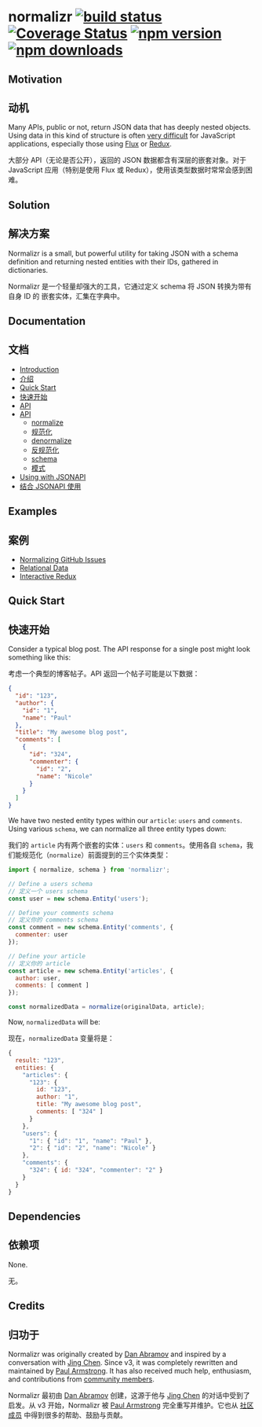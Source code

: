 # normalizr [![build status](https://img.shields.io/travis/paularmstrong/normalizr/master.svg?style=flat-square)](https://travis-ci.org/paularmstrong/normalizr) [![Coverage Status](https://img.shields.io/coveralls/paularmstrong/normalizr/master.svg?style=flat-square)](https://coveralls.io/github/paularmstrong/normalizr?branch=master) [![npm version](https://img.shields.io/npm/v/normalizr.svg?style=flat-square)](https://www.npmjs.com/package/normalizr) [![npm downloads](https://img.shields.io/npm/dm/normalizr.svg?style=flat-square)](https://www.npmjs.com/package/normalizr)

## Motivation
## 动机

Many APIs, public or not, return JSON data that has deeply nested objects. Using data in this kind of structure is often [very difficult](https://groups.google.com/forum/#!topic/reactjs/jbh50-GJxpg) for JavaScript applications, especially those using [Flux](http://facebook.github.io/flux/) or [Redux](http://redux.js.org/).

大部分 API（无论是否公开），返回的 JSON 数据都含有深层的嵌套对象。对于 JavaScript 应用（特别是使用 Flux 或 Redux），使用该类型数据时常常会感到困难。

## Solution
## 解决方案

Normalizr is a small, but powerful utility for taking JSON with a schema definition and returning nested entities with their IDs, gathered in dictionaries.

Normalizr 是一个轻量却强大的工具，它通过定义 schema 将 JSON 转换为带有自身 ID 的 嵌套实体，汇集在字典中。

## Documentation
## 文档

* [Introduction](/docs/introduction.md)
* [介绍](/docs/introduction.md)
* [Quick Start](/docs/quickstart.md)
* [快速开始](/docs/quickstart.md)
* [API](/docs/api.md)
* [API](/docs/api.md)
    - [normalize](/docs/api.md#normalizedata-schema)
    - [规范化](/docs/api.md#normalizedata-schema)
    - [denormalize](/docs/api.md#denormalizeinput-schema-entities)
    - [反规范化](/docs/api.md#denormalizeinput-schema-entities)
    - [schema](/docs/api.md#schema)
    - [模式](/docs/api.md#schema)
* [Using with JSONAPI](/docs/jsonapi.md)
* [结合 JSONAPI 使用](/docs/jsonapi.md)

## Examples
## 案例

* [Normalizing GitHub Issues](/examples/github)
* [Relational Data](/examples/relationships)
* [Interactive Redux](/examples/redux)

## Quick Start
## 快速开始

Consider a typical blog post. The API response for a single post might look something like this:  

考虑一个典型的博客帖子。API 返回一个帖子可能是以下数据：

```json
{
  "id": "123",
  "author": {
    "id": "1",
    "name": "Paul"
  },
  "title": "My awesome blog post",
  "comments": [
    {
      "id": "324",
      "commenter": {
        "id": "2",
        "name": "Nicole"
      }
    }
  ]
}
```

We have two nested entity types within our `article`: `users` and `comments`. Using various `schema`, we can normalize all three entity types down:  

我们的 `article` 内有两个嵌套的实体：`users` 和 `comments`。使用各自 `schema`，我们能规范化（`normalize`）前面提到的三个实体类型：

```js
import { normalize, schema } from 'normalizr';

// Define a users schema
// 定义一个 users schema
const user = new schema.Entity('users');

// Define your comments schema
// 定义你的 comments schema
const comment = new schema.Entity('comments', {
  commenter: user
});

// Define your article 
// 定义你的 article
const article = new schema.Entity('articles', { 
  author: user,
  comments: [ comment ]
});

const normalizedData = normalize(originalData, article);
```

Now, `normalizedData` will be:  

现在，`normalizedData` 变量将是：

```js
{
  result: "123",
  entities: {
    "articles": { 
      "123": { 
        id: "123",
        author: "1",
        title: "My awesome blog post",
        comments: [ "324" ]
      }
    },
    "users": {
      "1": { "id": "1", "name": "Paul" },
      "2": { "id": "2", "name": "Nicole" }
    },
    "comments": {
      "324": { id: "324", "commenter": "2" }
    }
  }
}
```

## Dependencies
## 依赖项

None.  

无。

## Credits
## 归功于

Normalizr was originally created by [Dan Abramov](http://github.com/gaearon) and inspired by a conversation with [Jing Chen](https://twitter.com/jingc). Since v3, it was completely rewritten and maintained by [Paul Armstrong](https://twitter.com/paularmstrong). It has also received much help, enthusiasm, and contributions from [community members](https://github.com/paularmstrong/normalizr/graphs/contributors).  

Normalizr 最初由 [Dan Abramov](http://github.com/gaearon) 创建，这源于他与 [Jing Chen](https://twitter.com/jingc) 的对话中受到了启发。从 v3 开始，Normalizr 被 [Paul Armstrong](https://twitter.com/paularmstrong) 完全重写并维护。它也从 [社区成员](https://github.com/paularmstrong/normalizr/graphs/contributors) 中得到很多的帮助、鼓励与贡献。
